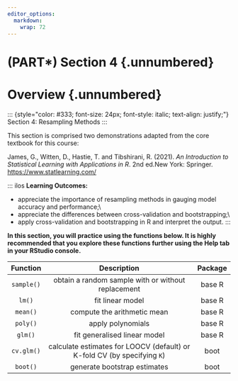 ```yaml
---
editor_options: 
  markdown: 
    wrap: 72
---
```


# (PART\*) Section 4 {.unnumbered}

# Overview {.unnumbered}

::: {style="color: #333; font-size: 24px; font-style: italic; text-align: justify;"}
Section 4: Resampling Methods
:::

This section is comprised two demonstrations adapted from the core
textbook for this course:

James, G., Witten, D., Hastie, T. and Tibshirani, R. (2021). *An Introduction to Statistical Learning with Applications in R*. 2nd ed.New York: Springer. <https://www.statlearning.com/>

::: ilos
**Learning Outcomes:**

-   appreciate the importance of resampling methods in gauging model
    accuracy and performance;\
-   appreciate the differences between cross-validation and
    bootstrapping;\
-   apply cross-validation and bootstrapping in R and interpret the
    output.
:::

**In this section, you will practice using the functions below. It is highly recommended that you explore these functions further using the Help tab in your RStudio console.**

|  Function  |                               Description                                | Package |
|:----------------------:|:----------------------:|:----------------------:|
| `sample()` |            obtain a random sample with or without replacement            | base R  |
|   `lm()`   |                             fit linear model                             | base R  |
|  `mean()`  |                       compute the arithmetic mean                        | base R  |
|  `poly()`  |                            apply polynomials                             | base R  |
|  `glm()`   |                       fit generalised linear model                       | base R  |
| `cv.glm()` | calculate estimates for LOOCV (default) or K-fold CV (by specifying `K`) |  boot   |
|  `boot()`  |                       generate bootstrap estimates                       |  boot   |
